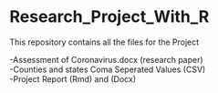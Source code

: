 # Research_Project_With_R
This repository contains all the files for the Project  

-Assessment of Coronavirus.docx (research paper)  
-Counties and states Coma Seperated Values (CSV)  
-Project Report (Rmd) and (Docx)
  
